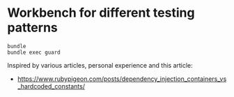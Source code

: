 # Workbench for different testing patterns

```
bundle
bundle exec guard
```

Inspired by various articles, personal experience and this article:

- https://www.rubypigeon.com/posts/dependency_injection_containers_vs_hardcoded_constants/
